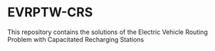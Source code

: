 # EVRPTW-CRS
This repository contains the solutions of the Electric Vehicle Routing Problem with Capacitated Recharging Stations
